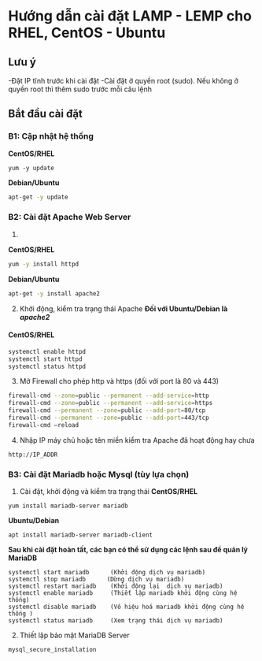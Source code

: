 
# Hướng dẫn cài đặt LAMP - LEMP cho RHEL, CentOS - Ubuntu

## Lưu ý
-Đặt IP tĩnh trước khi cài đặt
-Cài đặt ở quyền root (sudo). Nếu không ở quyền root thì thêm sudo trước mỗi câu lệnh

## Bắt đầu cài đặt

### B1: Cập nhật hệ thống

**CentOS/RHEL**

```
yum -y update
```

**Debian/Ubuntu**

```bash
apt-get -y update
```

### B2: Cài đặt Apache Web Server
1.

**CentOS/RHEL**

```bash
yum -y install httpd
```

**Debian/Ubuntu**

```bash
apt-get -y install apache2
```

2. Khởi động, kiểm tra trạng thái Apache
   **Đối với Ubuntu/Debian là *apache2***
#### CentOS/RHEL

```bash
systemctl enable httpd
systemctl start httpd
systemctl status httpd
```
3. Mở Firewall cho phép http và https (đối với port là 80 và 443)

```bash
firewall-cmd --zone=public --permanent --add-service=http
firewall-cmd --zone=public --permanent --add-service=https
firewall-cmd --permanent --zone=public --add-port=80/tcp
firewall-cmd --permanent --zone=public --add-port=443/tcp
firewall-cmd –reload
```
4. Nhập IP máy chủ hoặc tên miền kiểm tra Apache đã hoạt động hay chưa
```
http://IP_ADDR
```
### B3: Cài đặt Mariadb hoặc Mysql (tùy lựa chọn)
1. Cài đặt, khởi động và kiểm tra trạng thái
**CentOS/RHEL**
```
yum install mariadb-server mariadb
```
**Ubuntu/Debian**
```
apt install mariadb-server mariadb-client
```
**Sau khi cài đặt hoàn tất, các bạn có thể sử dụng các lệnh sau để quản lý MariaDB**
```
systemctl start mariadb      (Khởi động dịch vụ mariadb)
systemctl stop mariadb      (Dừng dịch vụ mariadb)
systemctl restart mariadb    (Khởi động lại  dịch vụ mariadb)
systemctl enable mariadb     (Thiết lập mariadb khởi động cùng hệ thống)
systemctl disable mariadb    (Vô hiệu hoá mariadb khởi động cùng hệ thống )
systemctl status mariadb     (Xem trạng thái dịch vụ mariadb)
```
2. Thiết lập bảo mật MariaDB Server
```
mysql_secure_installation
```
